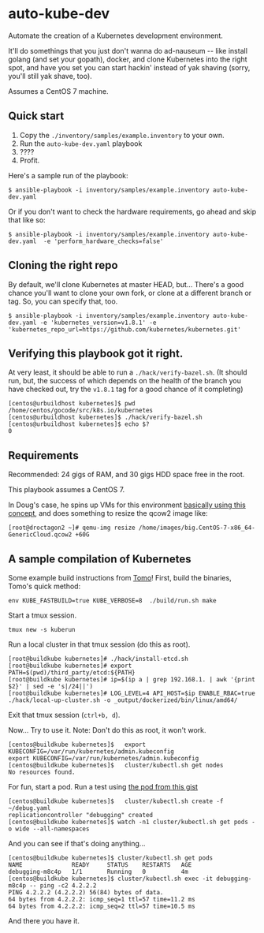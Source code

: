 # auto-kube-dev

Automate the creation of a Kubernetes development environment.

It'll do somethings that you just don't wanna do ad-nauseum -- like install golang (and set your gopath), docker, and clone Kubernetes into the right spot, and have you set you can start hackin' instead of yak shaving (sorry, you'll still yak shave, too).

Assumes a CentOS 7 machine.

## Quick start

1. Copy the `./inventory/samples/example.inventory` to your own.
2. Run the `auto-kube-dev.yaml` playbook
3. ????
4. Profit.

Here's a sample run of the playbook:

```
$ ansible-playbook -i inventory/samples/example.inventory auto-kube-dev.yaml 
```

Or if you don't want to check the hardware requirements, go ahead and skip that like so:

```
$ ansible-playbook -i inventory/samples/example.inventory auto-kube-dev.yaml  -e 'perform_hardware_checks=false'
```

## Cloning the right repo

By default, we'll clone Kubernetes at master HEAD, but... There's a good chance you'll want to clone your own fork, or clone at a different branch or tag. So, you can specify that, too.

```
$ ansible-playbook -i inventory/samples/example.inventory auto-kube-dev.yaml -e 'kubernetes_version=v1.8.1' -e 'kubernetes_repo_url=https://github.com/kubernetes/kubernetes.git'
```

## Verifying this playbook got it right.

At very least, it should be able to run a `./hack/verify-bazel.sh`. (It should run, but, the success of which depends on the health of the branch you have checked out, try the `v1.8.1` tag for a good chance of it completing)

```
[centos@urbuildhost kubernetes]$ pwd
/home/centos/gocode/src/k8s.io/kubernetes
[centos@urbuildhost kubernetes]$ ./hack/verify-bazel.sh 
[centos@urbuildhost kubernetes]$ echo $?
0
```

## Requirements

Recommended: 24 gigs of RAM, and 30 gigs HDD space free in the root.

This playbook assumes a CentOS 7.

In Doug's case, he spins up VMs for this environment [basically using this concept](http://giovannitorres.me/create-a-linux-lab-on-kvm-using-cloud-images.html), and does something to resize the qcow2 image like:

```
[root@droctagon2 ~]# qemu-img resize /home/images/big.CentOS-7-x86_64-GenericCloud.qcow2 +60G
```

## A sample compilation of Kubernetes

Some example build instructions from [Tomo](https://github.com/s1061123)! First, build the binaries, Tomo's quick method:

```
env KUBE_FASTBUILD=true KUBE_VERBOSE=8  ./build/run.sh make
```

Start a tmux session.

```
tmux new -s kuberun
```

Run a local cluster in that tmux session (do this as root).

```
[root@buildkube kubernetes]# ./hack/install-etcd.sh
[root@buildkube kubernetes]# export PATH=$(pwd)/third_party/etcd:${PATH} 
[root@buildkube kubernetes]# ip=$(ip a | grep 192.168.1. | awk '{print $2}' | sed -e 's|/24||')
[root@buildkube kubernetes]# LOG_LEVEL=4 API_HOST=$ip ENABLE_RBAC=true ./hack/local-up-cluster.sh -o _output/dockerized/bin/linux/amd64/
```

Exit that tmux session (`ctrl+b, d`).

Now... Try to use it. Note: Don't do this as root, it won't work.

```
[centos@buildkube kubernetes]$   export KUBECONFIG=/var/run/kubernetes/admin.kubeconfig
export KUBECONFIG=/var/run/kubernetes/admin.kubeconfig
[centos@buildkube kubernetes]$   cluster/kubectl.sh get nodes
No resources found.
```

For fun, start a pod. Run a test using [the pod from this gist](https://gist.github.com/dougbtv/e407fb95fe19de05637e5be9a0e4b252)

```
[centos@buildkube kubernetes]$   cluster/kubectl.sh create -f ~/debug.yaml 
replicationcontroller "debugging" created
[centos@buildkube kubernetes]$ watch -n1 cluster/kubectl.sh get pods -o wide --all-namespaces
```

And you can see if that's doing anything...

```
[centos@buildkube kubernetes]$ cluster/kubectl.sh get pods
NAME              READY     STATUS    RESTARTS   AGE
debugging-m8c4p   1/1       Running   0          4m
[centos@buildkube kubernetes]$ cluster/kubectl.sh exec -it debugging-m8c4p -- ping -c2 4.2.2.2 
PING 4.2.2.2 (4.2.2.2) 56(84) bytes of data.
64 bytes from 4.2.2.2: icmp_seq=1 ttl=57 time=11.2 ms
64 bytes from 4.2.2.2: icmp_seq=2 ttl=57 time=10.5 ms
```

And there you have it.